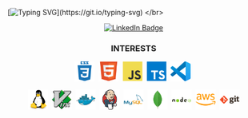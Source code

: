
[![Typing SVG](https://readme-typing-svg.herokuapp.com?font=Fira+Code&duration=2000&pause=500&color=1FF773&multiline=true&width=435&height=180&lines=nc+-lvnp+1337;listening+on+%5Bany%5D+1337+...;connect+to+%5BD3vil0p3r%5D+profile;%24+script+%2Fdev%2Fnull+-c+bash;D3vil0p3r%40profile%3A~%24+.%2Fexploit;..............................;............PwN3d!............;..............................;..............................;..............................;..............................;..............................;)](https://git.io/typing-svg)
</br>

<div id="badges" align="center">
  <a href="https://www.linkedin.com/in/romain-becker-81684a174/">
    <img src="https://img.shields.io/badge/LinkedIn-blue?style=for-the-badge&logo=linkedin&logoColor=white" alt="LinkedIn Badge"/>
  </a>
  
</div>
<!--
**romain-becker/romain-becker** is a ✨ _special_ ✨ repository because its `README.md` (this file) appears on your GitHub profile.

Here are some ideas to get you started:

- 🔭 I’m currently working on ...
- 🌱 I’m currently learning ...
- 👯 I’m looking to collaborate on ...
- 🤔 I’m looking for help with ...
- 💬 Ask me about ...
- 📫 How to reach me: ...
- ⚡ Fun fact: ...


</br>
<div align="center" >
 <h3>MY DESCRIPTION</h3>
</div>

Hi, I am a student in Epitech from France.

- :telescope: I’m working as a Assistant IT Project Manager in alternship and contributing to frontend and backend for building web application in BabylonJS.

- :zap: In my free time, I improve my skills in development and cybersecurity.

<!--
- :mailbox: How to reach me:  [![Linkedin Badge](https://img.shields.io/badge/-romain-blue?style=flat&logo=Linkedin&logoColor=white)](https://www.linkedin.com/in/romain-becker-81684a174/) 

</br>
<div id="badges" align="center">
  <a href="https://www.linkedin.com/in/romain-becker-81684a174/">
    <img src="https://img.shields.io/badge/LinkedIn-blue?style=for-the-badge&logo=linkedin&logoColor=white" alt="LinkedIn Badge"/>
  </a>
  
</div>



---
-->
<div align="center" >
 <h3>INTERESTS</h3>
</div>


<div align="center" >
 
  <img src="https://github.com/devicons/devicon/blob/master/icons/css3/css3-plain-wordmark.svg"  title="CSS3" alt="CSS" width="40" height="40"/>&nbsp;
  <img src="https://github.com/devicons/devicon/blob/master/icons/html5/html5-original.svg" title="HTML5" alt="HTML" width="40" height="40"/>&nbsp;
  <img src="https://github.com/devicons/devicon/blob/master/icons/javascript/javascript-original.svg" title="JavaScript" alt="JavaScript" width="40" height="40"/>&nbsp;
    <img src="https://github.com/devicons/devicon/blob/master/icons/typescript/typescript-original.svg" title="TypeScript" alt="TypeScript" width="40" height="40"/>&nbsp;
    <img src="https://github.com/devicons/devicon/blob/master/icons/vscode/vscode-original.svg" title="VsCode" alt="VsCode" width="40" height="40"/>&nbsp;
</div>
<div align="center" >
      <img src="https://github.com/devicons/devicon/blob/master/icons/linux/linux-original.svg" title="Linux" alt="Linux" width="40" height="40"/>&nbsp;
    <img src="https://github.com/devicons/devicon/blob/master/icons/vim/vim-original.svg"  title="Vim" alt="Vim" width="40" height="40"/>&nbsp;
    <img src="https://github.com/devicons/devicon/blob/master/icons/docker/docker-original.svg" title="Docker" alt="Docker" width="40" height="40"/>&nbsp;
    <img src="https://github.com/devicons/devicon/blob/master/icons/jenkins/jenkins-original.svg" title="Jenkins" alt="Jenkins" width="40" height="40"/>&nbsp;
  <img src="https://github.com/devicons/devicon/blob/master/icons/mysql/mysql-original-wordmark.svg" title="MySQL"  alt="MySQL" width="40" height="40"/>&nbsp;
  <img src="https://github.com/devicons/devicon/blob/master/icons/mongodb/mongodb-original.svg" title="MongoDB"  alt="MongoDB" width="40" height="40"/>&nbsp;
  <img src="https://github.com/devicons/devicon/blob/master/icons/nodejs/nodejs-original-wordmark.svg" title="NodeJS" alt="NodeJS" width="40" height="40"/>&nbsp;
  <img src="https://github.com/devicons/devicon/blob/master/icons/amazonwebservices/amazonwebservices-plain-wordmark.svg" title="AWS" alt="AWS" width="40" height="40"/>&nbsp;
  <img src="https://github.com/devicons/devicon/blob/master/icons/git/git-original-wordmark.svg" title="Git" alt="Git" width="40" height="40"/>
</div>


</br>

<!--

---


<div align="center" >
 <h3>MY STATS</h3>
</div>

<div align="center">
<a href="https://github.com/anuraghazra/github-readme-stats">
  <img align="center" src="http://github-readme-streak-stats.herokuapp.com?user=romain-becker&theme=dark&background=000000" />
</a>
</div>

</br>
</br>

<div align="center">
<a href="https://github.com/anuraghazra/convoychat">
  <img align="center" src="https://github-readme-stats.vercel.app/api/top-langs/?username=your-github-username&layout=compact&theme=vision-friendly-dark&count_private=true" />
</a>
</div>

</br>

</br>

<div align="center">
  <img src="https://komarev.com/ghpvc/?username=romain-becker&style=flat-square&color=grey" alt=""/>
</div>

</br>




-->
